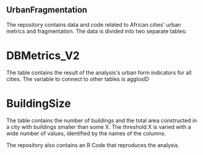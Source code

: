 ## UrbanFragmentation
The repository contains data and code related to African cities' urban metrics and fragmentation.
The data is divided into two separate tables:

# DBMetrics_V2
The table contains the result of the analysis's urban form indicators for all cities. 
The variable to connect to other tables is agglosID

# BuildingSize
The table contains the number of buildings and the total area constructed in a city with buildings smaller than some X. The threshold X is varied with a wide number of values, identified by the names of the columns.

The repository also contains an R Code that reproduces the analysis.
